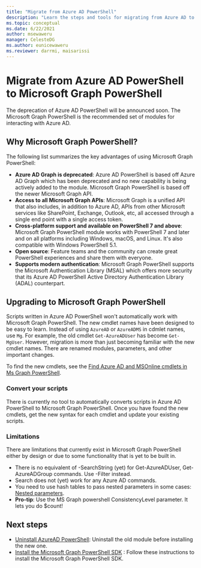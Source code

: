 ```yaml
---
title: "Migrate from Azure AD PowerShell"
description: "Learn the steps and tools for migrating from Azure AD to the new Microsoft Graph PowerShell"
ms.topic: conceptual
ms.date: 6/22/2021
author: msewaweru
manager: CelesteDG
ms.author: eunicewaweru
ms.reviewer: darrmi, maisarissi
---
```


# Migrate from Azure AD PowerShell to Microsoft Graph PowerShell

The deprecation of Azure AD PowerShell will be announced soon. The Microsoft Graph PowerShell is the recommended set of modules for interacting with Azure AD.

## Why Microsoft Graph PowerShell?

The following list summarizes the key advantages of using Microsoft Graph PowerShell:

- **Azure AD Graph is deprecated**: Azure AD PowerShell is based off Azure AD Graph which has been deprecated and no new capability is being actively added to the module. Microsoft Graph PowerShell is based off the newer Microsoft Graph API.
- **Access to all Microsoft Graph APIs**: Microsoft Graph is a unified API that also includes, in addition to Azure AD, APIs from other Microsoft services like SharePoint, Exchange, Outlook, etc, all accessed through a single end point with a single access token.
- **Cross-platform support and available on PowerShell 7 and above**: Microsoft Graph PowerShell module works with PowerShell 7 and later and on all platforms including Windows, macOS, and Linux. It's also compatible with Windows PowerShell 5.1.
- **Open source**: Feature teams and the community can create great PowerShell experiences and share them with everyone.
- **Supports modern authentication**: Microsoft Graph PowerShell supports the Microsoft Authentication Library (MSAL) which offers more security that its Azure AD PowerShell Active Directory Authentication Library (ADAL) counterpart.

## Upgrading to Microsoft Graph PowerShell

Scripts written in Azure AD PowerShell won't automatically work with Microsoft Graph PowerShell. The new cmdlet names have been designed to be easy to learn. Instead of using `AzureAD` or `AzureADMS` in cdmlet names, use `Mg`. For example, the old cmdlet `Get-AzureADUser` has become `Get-MgUser`. However, migration is more than just becoming familiar with the new cmdlet names. There are renamed modules, parameters, and other important changes.

To find the new cmdlets, see the [Find Azure AD and MSOnline cmdlets in Ms Graph PowerShell](azuread-msoline-cmdlet-map.md).

### Convert your scripts

There is currently no tool to automatically converts scripts in Azure AD PowerShell to Microsoft Graph PowerShell. Once you have found the new cmdlets, get the new syntax for each cmdlet and update your existing scripts.

### Limitations

There are limitations that currently exist in Microsoft Graph PowerShell either by design or due to some functionality that is yet to be built in.

- There is no equivalent of -SearchString (yet) for Get-AzureADUser, Get-AzureADGroup commands. Use -Filter instead.
- Search does not (yet) work for any Azure AD commands.
- You need to use hash tables to pass nested parameters in some cases: [Nested parameters](https://github.com/microsoftgraph/msgraph-sdk-powershell/blob/dev/samples/9-Applications.ps1#L28-L43).
- **Pro-tip**: Use the MS Graph powershell ConsistencyLevel parameter. It lets you do $count!

## Next steps

- [Uninstall AzureAD PowerShell](/powershell/azure/active-directory/install-previous-version): Uninstall the old module before installing the new one.
- [Install the Microsoft Graph PowerShell SDK](/graph/powershell/installation) : Follow these instructions to install the Microsoft Graph PowerShell SDK.
